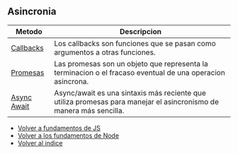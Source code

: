 ## Asincronia

| Metodo                                    | Descripcion                                                                                                        |
|-------------------------------------------|--------------------------------------------------------------------------------------------------------------------|
| [Callbacks](./Callbacks/Callbacks.md)     | Los callbacks son funciones que se pasan como argumentos a otras funciones.                                        |
| [Promesas](./Promesas/Promesas.md)        | Las promesas son un objeto que representa la terminacion o el fracaso eventual de una operacion asincrona.         |
| [Async Await](./AsyncAwait/AsyncAwait.md) | Async/await es una sintaxis más reciente que utiliza promesas para manejar el asincronismo de manera más sencilla. |

- [Volver a fundamentos de JS](../../JavaScript/Fundamentos/Fundamentos.md)
- [Volver a los fundamentos de Node](../Fundamentos.md)
- [Volver al indice](../../README.md)